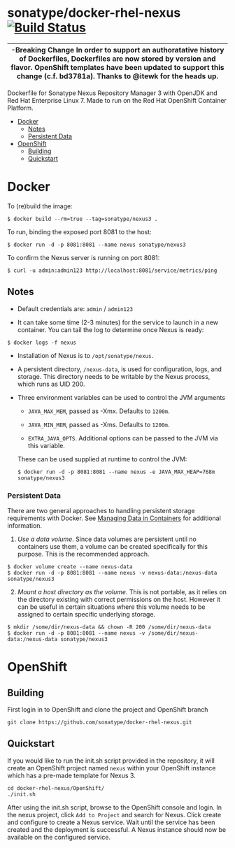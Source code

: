 # sonatype/docker-rhel-nexus [![Build Status](https://travis-ci.org/sonatype/docker-rhel-nexus.svg?branch=master)](https://travis-ci.org/sonatype/docker-rhel-nexus)

-**Breaking Change** In order to support an authoratative history of Dockerfiles, Dockerfiles are now stored by version and flavor. OpenShift templates have been updated to support this change (c.f. bd3781a). Thanks to @itewk for the heads up. |
 ---- |

Dockerfile for Sonatype Nexus Repository Manager 3 with OpenJDK and
Red Hat Enterprise Linux 7. Made to run on the Red Hat OpenShift Container
Platform.

* [Docker](#docker)
  * [Notes](#notes)
  * [Persistent Data](#persistent-data)
* [OpenShift](#openshift)
  * [Building](#building)
  * [Quickstart](#quickstart)

# Docker

To (re)build the image:

```
$ docker build --rm=true --tag=sonatype/nexus3 .
```

To run, binding the exposed port 8081 to the host:

```
$ docker run -d -p 8081:8081 --name nexus sonatype/nexus3
```

To confirm the Nexus server is running on port 8081:

```
$ curl -u admin:admin123 http://localhost:8081/service/metrics/ping
```

## Notes

* Default credentials are: `admin` / `admin123`

* It can take some time (2-3 minutes) for the service to launch in a
new container.  You can tail the log to determine once Nexus is ready:

```
$ docker logs -f nexus
```

* Installation of Nexus is to `/opt/sonatype/nexus`.  

* A persistent directory, `/nexus-data`, is used for configuration,
logs, and storage. This directory needs to be writable by the Nexus
process, which runs as UID 200.

* Three environment variables can be used to control the JVM arguments

  * `JAVA_MAX_MEM`, passed as -Xmx.  Defaults to `1200m`.

  * `JAVA_MIN_MEM`, passed as -Xms.  Defaults to `1200m`.

  * `EXTRA_JAVA_OPTS`.  Additional options can be passed to the JVM via
  this variable.

  These can be used supplied at runtime to control the JVM:

  ```
  $ docker run -d -p 8081:8081 --name nexus -e JAVA_MAX_HEAP=768m sonatype/nexus3
  ```


### Persistent Data

There are two general approaches to handling persistent storage requirements
with Docker. See [Managing Data in Containers](https://docs.docker.com/userguide/dockervolumes/)
for additional information.

  1. *Use a data volume*.  Since data volumes are persistent
  until no containers use them, a volume can be created specifically for 
  this purpose.  This is the recommended approach.  

  ```
  $ docker volume create --name nexus-data
  $ docker run -d -p 8081:8081 --name nexus -v nexus-data:/nexus-data sonatype/nexus3
  ```

  2. *Mount a host directory as the volume*.  This is not portable, as it
  relies on the directory existing with correct permissions on the host.
  However it can be useful in certain situations where this volume needs
  to be assigned to certain specific underlying storage.  

  ```
  $ mkdir /some/dir/nexus-data && chown -R 200 /some/dir/nexus-data
  $ docker run -d -p 8081:8081 --name nexus -v /some/dir/nexus-data:/nexus-data sonatype/nexus3
  ```

# OpenShift

## Building

First login in to OpenShift and clone the project and OpenShift branch

```
git clone https://github.com/sonatype/docker-rhel-nexus.git
```

## Quickstart

If you would like to run the init.sh script provided in the repository,
it will create an OpenShift project named `nexus` within your OpenShift
instance which has a pre-made template for Nexus 3.

```
cd docker-rhel-nexus/OpenShift/
./init.sh
```

After using the init.sh script, browse to the OpenShift console and login.
In the nexus project, click `Add to Project` and search for Nexus. Click
create and configure to create a Nexus service. Wait until the service has
been created and the deployment is successful. A Nexus instance should now
be available on the configured service.
